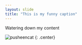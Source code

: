 ```yaml
---
layout: slide
title: "This is my funny caption"
---
```


Watering down my content

![pusheencat](https://octodex.github.com/images/pusheencat.png)
{: .center}
